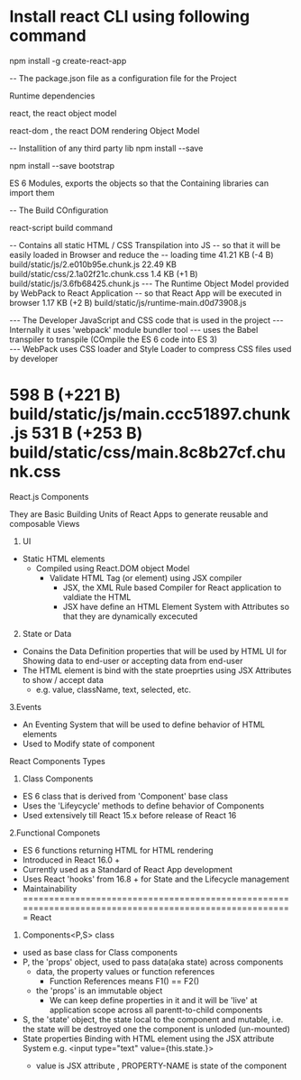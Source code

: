 # Install react CLI using following command

npm install -g create-react-app

-- The package.json file as a configuration file for the Project

Runtime dependencies

react, the react object model

react-dom , the react DOM rendering Object Model

-- Installition of any third party lib
npm install --save <PACKAGE-NAME>

npm install --save bootstrap

ES 6 Modules, exports the objects so that the Containing libraries can import them

-- The Build COnfiguration

react-script build command

-- Contains all static HTML / CSS Transpilation into JS
-- so that it will be easily loaded in Browser and reduce the
-- loading time
  41.21 KB (-4 B)  build/static/js/2.e010b95e.chunk.js
  22.49 KB         build/static/css/2.1a02f21c.chunk.css
  1.4 KB (+1 B)    build/static/js/3.6fb68425.chunk.js
--- The Runtime Object Model provided by WebPack to React Application
-- so that React App will be executed in browser
  1.17 KB (+2 B)   build/static/js/runtime-main.d0d73908.js

--- The Developer JavaScript and CSS code that is used in the project
--- Internally it uses 'webpack' module bundler tool
--- uses the Babel transpiler to transpile (COmpile the ES 6 code into ES 3)  
--- WebPack uses CSS loader and Style Loader to compress CSS files used by developer

598 B (+221 B)   build/static/js/main.ccc51897.chunk.js
  531 B (+253 B)   build/static/css/main.8c8b27cf.chunk.css
=====================================================================================================

React.js Components

They are Basic Building Units of React Apps to generate reusable and composable Views

1. UI

- Static HTML elements
  - Compiled using React.DOM object Model
    - Validate HTML Tag (or element) using JSX compiler
      - JSX, the XML Rule based Compiler for React application to valdiate the HTML
      - JSX have define an HTML Element System with Attributes so that they are dynamically excecuted

2. State or Data

- Conains the Data Definition properties that will be used by HTML UI for Showing data to end-user
    or accepting data from end-user
- The HTML element is bind with the state proeprties using JSX Attributes to show / accept data
  - e.g. value, className, text, selected, etc.  

3.Events

- An Eventing System that will be used to define behavior of HTML elements
- Used to  Modify state of component

React Components Types

1. Class Components

- ES 6 class that is derived from 'Component' base class
- Uses the 'Lifeycycle' methods to define behavior of Components
- Used extensively till React 15.x before release of React 16

2.Functional Componets

- ES 6 functions returning HTML for HTML rendering  
- Introduced in React 16.0 +
- Currently used as a Standard of React App development
- Uses React 'hooks' from 16.8 + for State and the Lifecycle management
- Maintainability
=======================================================================================================
React
1. Components<P,S> class
  - used as base class for Class components
  - P, the 'props' object, used to pass data(aka state) across components
    - data, the property values or function references  
      - Function References means F1() == F2()
    - the 'props' is an immutable object
      - We can keep define properties in it and it will be 'live' at application scope across 
        all parentt-to-child components  
  - S, the 'state' object, the state local to the component and mutable, i.e. the state will be
    destroyed one the component is unloded (un-mounted)
  - State properties Binding with HTML element using the JSX attribute System
     e.g. <input type="text" value={this.state.<PROPERTY-NAME>}>
      - value is JSX attribute , PROPERTY-NAME is state of the component
















